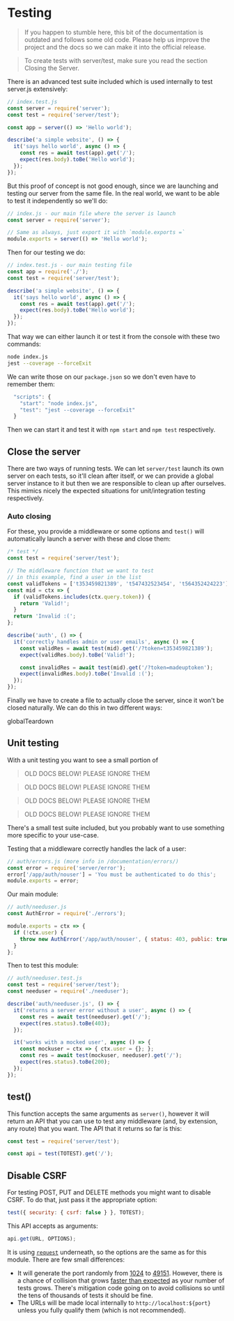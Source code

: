 # Testing

<blockquote class="error">
  If you happen to stumble here, this bit of the documentation is outdated and follows some old code. Please help us improve the project and the docs so we can make it into the official release.
</blockquote>

> To create tests with server/test, make sure you read the section Closing the Server.

There is an advanced test suite included which is used internally to test server.js extensively:

```js
// index.test.js
const server = require('server');
const test = require('server/test');

const app = server(() => 'Hello world');

describe('a simple website', () => {
  it('says hello world', async () => {
    const res = await test(app).get('/');
    expect(res.body).toBe('Hello world');
  });
});
```

But this proof of concept is not good enough, since we are launching and testing our server from the same file. In the real world, we want to be able to test it independently so we'll do:

```js
// index.js - our main file where the server is launch
const server = require('server');

// Same as always, just export it with `module.exports =`
module.exports = server(() => 'Hello world');
```

Then for our testing we do:

```js
// index.test.js - our main testing file
const app = require('./');
const test = require('server/test');

describe('a simple website', () => {
  it('says hello world', async () => {
    const res = await test(app).get('/');
    expect(res.body).toBe('Hello world');
  });
});
```

That way we can either launch it or test it from the console with these two commands:

```bash
node index.js
jest --coverage --forceExit
```

We can write those on our `package.json` so we don't even have to remember them:

```js
  "scripts": {
    "start": "node index.js",
    "test": "jest --coverage --forceExit"
  }
```

Then we can start it and test it with `npm start` and `npm test` respectively.




## Close the server

There are two ways of running tests. We can let `server/test` launch its own server on each tests, so it'll clean after itself, or we can provide a global server instance to it but then we are responsible to clean up after ourselves. This mimics nicely the expected situations for unit/integration testing respectively.

### Auto closing

For these, you provide a middleware or some options and `test()` will automatically launch a server with these and close them:

```js
/* test */
const test = require('server/test');

// The middleware function that we want to test
// in this example, find a user in the list
const validTokens = ['t353459821389', 't547432523454', 't564352424223'];
const mid = ctx => {
  if (validTokens.includes(ctx.query.token)) {
    return 'Valid!';
  }
  return 'Invalid :(';
};

describe('auth', () => {
  it('correctly handles admin or user emails', async () => {
    const validRes = await test(mid).get('/?token=t353459821389');
    expect(validRes.body).toBe('Valid!');

    const invalidRes = await test(mid).get('/?token=madeuptoken');
    expect(invalidRes.body).toBe('Invalid :(');
  });
});
```



Finally we have to create a file to actually close the server, since it won't be closed naturally. We can do this in two different ways:

globalTeardown



## Unit testing

With a unit testing you want to see a small portion of











> OLD DOCS BELOW! PLEASE IGNORE THEM

> OLD DOCS BELOW! PLEASE IGNORE THEM

> OLD DOCS BELOW! PLEASE IGNORE THEM

> OLD DOCS BELOW! PLEASE IGNORE THEM

There's a small test suite included, but you probably want to use something more specific to your use-case.

Testing that a middleware correctly handles the lack of a user:

```js
// auth/errors.js (more info in /documentation/errors/)
const error = require('server/error');
error['/app/auth/nouser'] = 'You must be authenticated to do this';
module.exports = error;
```

Our main module:

```js
// auth/needuser.js
const AuthError = require('./errors');

module.exports = ctx => {
  if (!ctx.user) {
    throw new AuthError('/app/auth/nouser', { status: 403, public: true });
  }
};
```

Then to test this module:

```js
// auth/needuser.test.js
const test = require('server/test');
const needuser = require('./needuser');

describe('auth/needuser.js', () => {
  it('returns a server error without a user', async () => {
    const res = await test(needuser).get('/');
    expect(res.status).toBe(403);
  });

  it('works with a mocked user', async () => {
    const mockuser = ctx => { ctx.user = {}; };
    const res = await test(mockuser, needuser).get('/');
    expect(res.status).toBe(200);
  });
});
```

## test()

This function accepts the same arguments as `server()`, however it will return an API that you can use to test any middleware (and, by extension, any route) that you want. The API that it returns so far is this:

```js
const test = require('server/test');

const api = test(TOTEST).get('/');
```

## Disable CSRF

For testing POST, PUT and DELETE methods you might want to disable CSRF. To do that, just pass it the appropriate option:

```js
test({ security: { csrf: false } }, TOTEST);
```

This API accepts as arguments:

```js
api.get(URL, OPTIONS);
```

It is using [`request`](https://github.com/request/request) underneath, so the options are the same as for this module. There are few small differences:

- It will generate the port randomly from [1024](https://stackoverflow.com/q/413807/938236) to [49151](https://stackoverflow.com/a/113237/938236). However, there is a chance of collision that grows [faster than expected](https://en.wikipedia.org/wiki/Birthday_problem) as your number of tests grows. There's mitigation code going on to avoid collisions so until the tens of thousands of tests it should be fine.
- The URLs will be made local internally to `http://localhost:${port}` unless you fully qualify them (which is not recommended).
